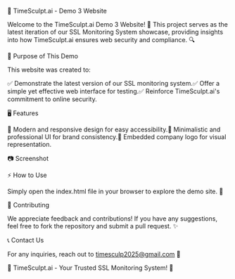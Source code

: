 🚀 TimeSculpt.ai - Demo 3 Website

Welcome to the TimeSculpt.ai Demo 3 Website! 🌟 This project serves as the latest iteration of our SSL Monitoring System showcase, providing insights into how TimeSculpt.ai ensures web security and compliance. 🔍

📌 Purpose of This Demo

This website was created to:

✅ Demonstrate the latest version of our SSL monitoring system.✅ Offer a simple yet effective web interface for testing.✅ Reinforce TimeSculpt.ai's commitment to online security.

🖥️ Features

🔹 Modern and responsive design for easy accessibility.🔹 Minimalistic and professional UI for brand consistency.🔹 Embedded company logo for visual representation.

📷 Screenshot



⚡ How to Use

Simply open the index.html file in your browser to explore the demo site. 🚀

🤝 Contributing

We appreciate feedback and contributions! If you have any suggestions, feel free to fork the repository and submit a pull request. ✨

📞 Contact Us

For any inquiries, reach out to timesculp2025@gmail.com 📧

🔐 TimeSculpt.ai - Your Trusted SSL Monitoring System! 🔐

